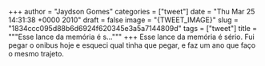 
+++
author = "Jaydson Gomes"
categories = ["tweet"]
date = "Thu Mar 25 14:31:38 +0000 2010"
draft = false
image = "{TWEET_IMAGE}"
slug = "1834ccc095d88b6d6924f620345e3a5a7144809d"
tags = ["tweet"]
title = """Esse lance da memória é s..."""
+++
Esse lance da memória é sério. Fui pegar o onibus hoje e esqueci qual tinha que pegar, e faz um ano que faço o mesmo trajeto.
